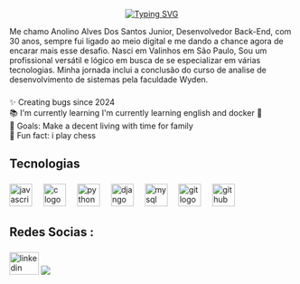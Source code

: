 <p align="center">
  <a href="https://git.io/typing-svg">
    <img src="https://readme-typing-svg.demolab.com?font=Fira+Code&weight=600&size=25&pause=1000&color=ffffff&width=500&lines=Bem+vindo+ao+meu+github!;Eu+sou+Anolino+Alves+%E2%98%95%F0%9F%92%BB%F0%9F%8C%9F" alt="Typing SVG">
  </a>
</p>

<div align="center">
  
<p align="left">Me chamo Anolino Alves Dos Santos Junior, Desenvolvedor Back-End, com 30 anos, sempre fui ligado ao meio digital e me dando a chance agora de encarar mais esse desafio. Nasci em Valinhos em São Paulo, Sou um profissional versátil e lógico em busca de se especializar em várias tecnologias. Minha jornada inclui a conclusão do curso de analise de desenvolvimento de sistemas pela faculdade Wyden.</p>

###

<p align="left">✨ Creating bugs since 2024<br>📚 I'm currently learning I'm currently learning english  and docker 🐳<br>🎯 Goals: Make a decent living with time for family<br>🎲 Fun fact: i play chess</p>

###

<h2 align="left">Tecnologias</h2>

###

###

<div align="left">
  <img src="https://cdn.jsdelivr.net/gh/devicons/devicon/icons/javascript/javascript-original.svg" height="40" alt="javascript logo"  />
  <img width="12" />
  <img src="https://cdn.jsdelivr.net/gh/devicons/devicon/icons/c/c-original.svg" height="40" alt="c logo"  />
  <img width="12" />
  <img src="https://cdn.jsdelivr.net/gh/devicons/devicon/icons/python/python-original.svg" height="40" alt="python logo"  />
  <img width="12" />
  <img src="https://cdn.jsdelivr.net/gh/devicons/devicon/icons/django/django-plain.svg" height="40" alt="django logo"  />
  <img width="12" />
  <img src="https://cdn.jsdelivr.net/gh/devicons/devicon/icons/mysql/mysql-original.svg" height="40" alt="mysql logo"  />
  <img width="12" />
  <img src="https://cdn.jsdelivr.net/gh/devicons/devicon/icons/git/git-original.svg" height="40" alt="git logo"  />
  <img width="12" />
  <img src="https://cdn.jsdelivr.net/gh/devicons/devicon/icons/github/github-original.svg" height="40" alt="github logo"  />
</div>

###

<h2 align="left">Redes Socias :</h2>

###

<div align="left">
  <img src="https://raw.githubusercontent.com/maurodesouza/profile-readme-generator/master/src/assets/icons/social/linkedin/default.svg" width="52" height="40" alt="linkedin logo"  />
  <a href="https://www.linkedin.com/in/danilo-pereira-862510259/"><img src="https://img.shields.io/badge/-LinkedIn-%230077B5?style=for-the-badge&logo=linkedin&logoColor=white"></a>
</div>

###

